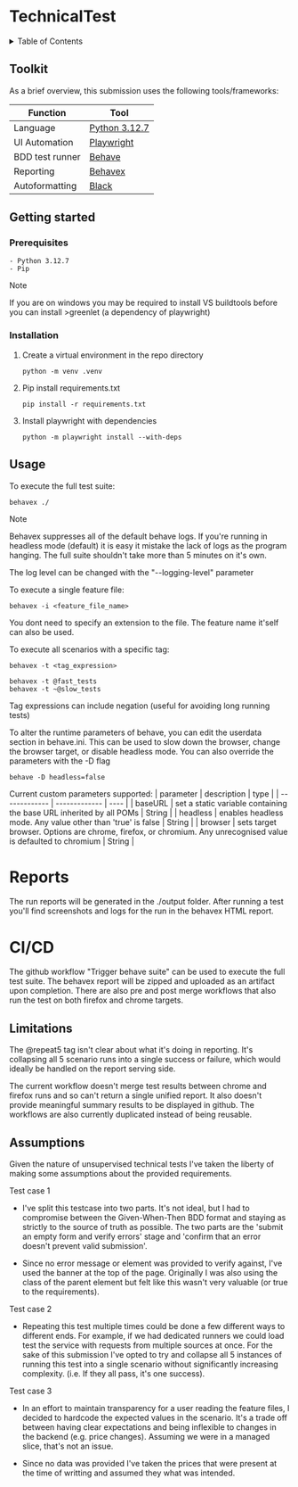 # TechnicalTest

<details>
  <summary>Table of Contents</summary>
  <ol>
    <li>
      <a href="#toolkit">Toolkit overview</a>
    </li>
    <li>
      <a href="#getting-started">Getting Started</a>
      <ul>
        <li><a href="#prerequisites">Prerequisites</a></li>
        <li><a href="#prerequisites">Installation</a></li>
      </ul>
    </li>
    <li>
        <a href="#usage">Usage</a>
        <ul>
            <li><a href="#reports">Artifacts and Reports</li>
            <li><a href="#CI/CD"> CI/CD </li>
        </ul>
    </li>
    <li><a href="#Limitations">Limitations</a></li>
    <li><a href="#Assumptions">Requirement Assumptions</a></li>
  </ol>
</details>

## Toolkit

As a brief overview, this submission uses the following tools/frameworks: 

| Function       | Tool           |
| -------------  | -------------  |
| Language       | <a href="https://www.python.org/about/">Python 3.12.7</a>  |
| UI Automation  | <a href="https://playwright.dev/python/docs/intro">Playwright</a>     |
| BDD test runner| <a href="https://behave.readthedocs.io/en/latest/">Behave</a>         |
| Reporting      | <a href="https://github.com/hrcorval/behavex">Behavex</a>        |
| Autoformatting | <a href="https://github.com/psf/black">Black</a>          | 

## Getting started 

### Prerequisites

    - Python 3.12.7
    - Pip

>[!NOTE]
>If you are on windows you may be required to install VS buildtools before you can install >greenlet (a dependency of playwright)
 
### Installation

1. Create a virtual environment in the repo directory
    ```
    python -m venv .venv
    ```
2. Pip install requirements.txt
    ```
    pip install -r requirements.txt
    ```
3. Install playwright with dependencies
    ```
    python -m playwright install --with-deps
    ```

## Usage

To execute the full test suite:
```
behavex ./
```
>[!NOTE] 
>Behavex suppresses all of the default behave logs. If you're running in headless mode (default) it is easy it mistake the lack of logs as the program hanging. The full suite shouldn't take more than 5 minutes on it's own. 
>
>The log level can be changed with the "--logging-level" parameter 

To execute a single feature file:
```
behavex -i <feature_file_name>
```
You dont need to specify an extension to the file. The feature name it'self can also be used. 

To execute all scenarios with a specific tag:
```
behavex -t <tag_expression>

behavex -t @fast_tests
behavex -t ~@slow_tests
```
Tag expressions can include negation (useful for avoiding long running tests)

To alter the runtime parameters of behave, you can edit the userdata section in behave.ini. This can be used to slow down the browser, change the browser target, or disable headless mode. You can also override the parameters with the -D flag
```
behave -D headless=false
```
Current custom parameters supported:
| parameter      | description                                                          | type |
| -------------  | -------------                                                        | ---- | 
| baseURL        | set a static variable containing the base URL inherited by all POMs  | String |
| headless       | enables headless mode. Any value other than 'true' is false | String |
| browser        | sets target browser. Options are chrome, firefox, or chromium. Any unrecognised value is defaulted to chromium | String |

# Reports

The run reports will be generated in the ./output folder. After running a test you'll find screenshots and logs for the run in the behavex HTML report.

# CI/CD

The github workflow "Trigger behave suite" can be used to execute the full test suite. The behavex report will be zipped and uploaded as an artifact upon completion. There are also pre and post merge workflows that also run the test on both firefox and chrome targets.  

## Limitations

The @repeat5 tag isn't clear about what it's doing in reporting. It's collapsing all 5 scenario runs into a single success or failure, which would ideally be handled on the report serving side. 

The current workflow doesn't merge test results between chrome and firefox runs and so can't return a single unified report. It also doesn't provide meaningful summary results to be displayed in github. The workflows are also currently duplicated instead of being reusable. 

## Assumptions

Given the nature of unsupervised technical tests I've taken the liberty of making some assumptions about the provided requirements.

Test case 1
- I've split this testcase into two parts. It's not ideal, but I had to compromise between the Given-When-Then BDD format and staying as strictly to the source of truth as possible. The two parts are the 'submit an empty form and verify errors' stage and 'confirm that an error doesn't prevent valid submission'.

- Since no error message or element was provided to verify against, I've used the banner at the top of the page. Originally I was also using the class of the parent element but felt like this wasn't very valuable (or true to the requirements). 

Test case 2 
- Repeating this test multiple times could be done a few different ways to different ends. For example, if we had dedicated runners we could load test the service with requests from multiple sources at once. For the sake of this submission I've opted to try and collapse all 5 instances of running this test into a single scenario without significantly increasing complexity. (i.e. If they all pass, it's one success). 

Test case 3
- In an effort to maintain transparency for a user reading the feature files, I decided to hardcode the expected values in the scenario. It's a trade off between having clear expectations and being inflexible to changes in the backend (e.g. price changes). Assuming we were in a managed slice, that's not an issue. 

- Since no data was provided I've taken the prices that were present at the time of writting and assumed they what was intended.
